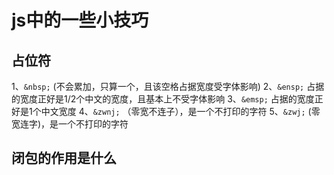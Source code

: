 # js中的一些小技巧
## 占位符
1、`&nbsp;` (不会累加，只算一个，且该空格占据宽度受字体影响)
2、`&ensp;` 占据的宽度正好是1/2个中文的宽度，且基本上不受字体影响
3、`&emsp;` 占据的宽度正好是1个中文宽度
4、`&zwnj;` （零宽不连子），是一个不打印的字符
5、`&zwj;` (零宽连字)，是一个不打印的字符


## 闭包的作用是什么
